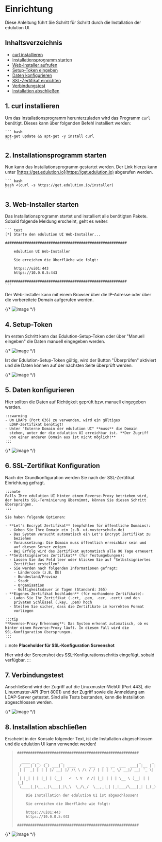 # Einrichtung

Diese Anleitung führt Sie Schritt für Schritt durch die Installation der edulution UI.

## Inhaltsverzeichnis

- [curl installieren](#1-curl-installieren)
- [Installationsprogramm starten](#2-installationsprogramm-starten)
- [Web-Installer aufrufen](#3-web-installer-starten)
- [Setup-Token eingeben](#4-setup-token)
- [Daten konfigurieren](#5-daten-konfigurieren)
- [SSL-Zertifikat einrichten](#6-ssl-zertifikat-konfiguration)
- [Verbindungstest](#7-verbindungstest)
- [Installation abschließen](#8-installation-abschließen)

## 1. curl installieren

Um das Installationsprogramm herunterzuladen wird das Programm `curl`
    benötigt. Dieses kann über folgenden Befehl installiert werden:

    ``` bash
    apt-get update && apt-get -y install curl
    ```

## 2. Installationsprogramm starten

Nun kann das Installationsprogramm gestartet werden. Der Link hierzu
    kann unter [https://get.edulution.io](https://get.edulution.io) abgerufen werden.

    ``` bash
    bash <(curl -s https://get.edulution.io/installer)
    ```

## 3. Web-Installer starten

Das Installationsprogramm startet und installiert alle benötigten
    Pakete. Sobald folgende Meldung erscheint, geht es weiter:

    ``` text
    [*] Starte den edulution UI Web-Installer...

    ########################################################

        edulution UI Web-Installer

        Sie erreichen die Oberfläche wie folgt:

        https://ui01:443
        https://10.0.0.5:443

    ########################################################
    ```

Der Web-Installer kann mit einem Browser über die IP-Adresse oder
    über die vorbereitete Domain aufgerufen werden.

{/* ![image](installation_1.png) */}

## 4. Setup-Token

Im ersten Schritt kann das Edulution-Setup-Token oder über
    "Manuell eingeben" die Daten manuell eingegeben werden.

{/* ![image](installation_2.png) */}

Ist der Edulution-Setup-Token gültig, wird der Button "Überprüfen"
    aktiviert und die Daten können auf der nächsten Seite überprüft
    werden.

{/* ![image](installation_3.png) */}

## 5. Daten konfigurieren

Hier sollten die Daten auf Richtigkeit geprüft bzw. manuell
    eingegeben werden.

    :::warning
    - Um LDAPs (Port 636) zu verwenden, wird ein gültiges
      LDAP-Zertifikat benötigt!
    - Unter "Externe Domain der edulution UI" **muss** die Domain
      stehen, unter der die edulution UI erreichbar ist. **Der Zugriff
      von einer anderen Domain aus ist nicht möglich!**
    :::

{/* ![image](installation_4.png) */}

## 6. SSL-Zertifikat Konfiguration

Nach der Grundkonfiguration werden Sie nach der SSL-Zertifikat
    Einrichtung gefragt.

    :::note
    Falls Ihre edulution UI hinter einem Reverse-Proxy betrieben wird,
    der bereits SSL-Terminierung übernimmt, können Sie diesen Schritt
    überspringen.
    :::

    Sie haben folgende Optionen:

    - **Let's Encrypt Zertifikat** (empfohlen für öffentliche Domains):
      - Geben Sie Ihre Domain ein (z.B. ui.musterschule.de)
      - Das System versucht automatisch ein Let's Encrypt Zertifikat zu
        beziehen
      - Voraussetzung: Die Domain muss öffentlich erreichbar sein und
        auf diesen Server zeigen
      - Bei Erfolg wird das Zertifikat automatisch alle 90 Tage erneuert
    - **Selbstsigniertes Zertifikat** (für Testumgebungen):
      - Lassen Sie das Feld leer oder klicken Sie auf "Selbstsigniertes
        Zertifikat erstellen"
      - Sie werden nach folgenden Informationen gefragt:
        - Ländercode (z.B. DE)
        - Bundesland/Provinz
        - Stadt
        - Organisation
        - Gültigkeitsdauer in Tagen (Standard: 365)
    - **Eigenes Zertifikat hochladen** (für vorhandene Zertifikate):
      - Laden Sie Ihr Zertifikat (.crt, .pem, .cer, .cert) und den
        privaten Schlüssel (.key, .pem) hoch
      - Stellen Sie sicher, dass die Zertifikate im korrekten Format
        vorliegen

    :::tip
    **Reverse-Proxy Erkennung**: Das System erkennt automatisch, ob es
    hinter einem Reverse-Proxy läuft. In diesem Fall wird die
    SSL-Konfiguration übersprungen.
    :::

:::note
**Placeholder für SSL-Konfiguration Screenshot**

Hier wird der Screenshot des SSL-Konfigurationsschritts eingefügt,
sobald verfügbar.
:::

## 7. Verbindungstest

Anschließend wird der Zugriff auf die Linuxmuster-WebUI (Port 443),
    die Linuxmuster-API (Port 8001) und der Zugriff sowie die Anmeldung
    am LDAP-Server getestet. Sind alle Tests bestanden, kann die
    Installation abgeschlossen werden.

{/* ![image](installation_5.png) */}

## 8. Installation abschließen

Erscheint in der Konsole folgender Text, ist die Installation
    abgeschlossen und die edulution UI kann verwendet werden!

> ``` text
> ########################################################
>
>   ____ _ _   _      _                                   _     _ 
>  / ___| (_) (_) ___| | ____      ___   _ _ __  ___  ___| |__ | |
>  | |  _| | | | |/ __| |/ /\ \ /\ / / | | | '_ \/ __|/ __| '_ \| |
>  | |_| | | |_| | (__|   <  \ V  V /| |_| | | | \__ \ (__| | | |_|
>  \____|_|\__,_|\___|_|\_\  \_/\_/  \__,_|_| |_|___/\___|_| |_(_)
>
>     Die Installation der edulution UI ist abgeschlossen!
>
>     Sie erreichen die Oberfläche wie folgt:
>
>     https://ui01:443
>     https://10.0.0.5:443                                                                 
>
> ########################################################
> ```

{/* ![image](installation_6.png) */}
